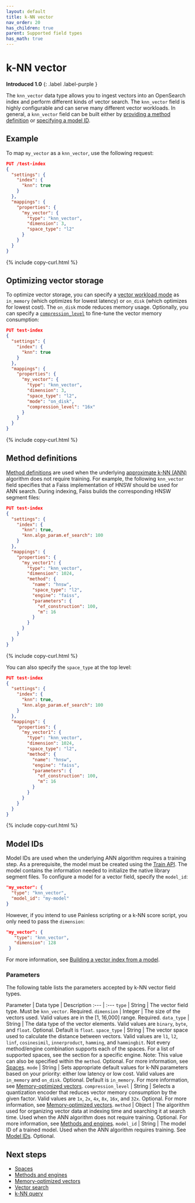 ```yaml
---
layout: default
title: k-NN vector
nav_order: 20
has_children: true
parent: Supported field types
has_math: true
---
```


# k-NN vector
**Introduced 1.0**
{: .label .label-purple }

The `knn_vector` data type allows you to ingest vectors into an OpenSearch index and perform different kinds of vector search. The `knn_vector` field is highly configurable and can serve many different vector workloads. In general, a `knn_vector` field can be built either by [providing a method definition](#method-definitions) or [specifying a model ID](#model-ids).

## Example

To map `my_vector` as a `knn_vector`, use the following request:

```json
PUT /test-index
{
  "settings": {
    "index": {
      "knn": true
    }
  },
  "mappings": {
    "properties": {
      "my_vector": {
        "type": "knn_vector",
        "dimension": 3,
        "space_type": "l2"
      }
    }
  }
}
```
{% include copy-curl.html %}

## Optimizing vector storage

To optimize vector storage, you can specify a [vector workload mode]({{site.url}}{{site.baseurl}}/field-types/supported-field-types/knn-memory-optimized/#vector-workload-modes) as `in_memory` (which optimizes for lowest latency) or `on_disk` (which optimizes for lowest cost). The `on_disk` mode reduces memory usage. Optionally, you can specify a [`compression_level`]({{site.url}}{{site.baseurl}}/field-types/supported-field-types/knn-memory-optimized/#compression-levels) to fine-tune the vector memory consumption:


```json
PUT test-index
{
  "settings": {
    "index": {
      "knn": true
    }
  },
  "mappings": {
    "properties": {
      "my_vector": {
        "type": "knn_vector",
        "dimension": 3,
        "space_type": "l2",
        "mode": "on_disk",
        "compression_level": "16x"
      }
    }
  }
}
```
{% include copy-curl.html %}


## Method definitions

[Method definitions]({{site.url}}{{site.baseurl}}/field-types/supported-field-types/knn-methods-engines/) are used when the underlying [approximate k-NN (ANN)]({{site.url}}{{site.baseurl}}/search-plugins/knn/approximate-knn/) algorithm does not require training. For example, the following `knn_vector` field specifies that a Faiss implementation of HNSW should be used for ANN search. During indexing, Faiss builds the corresponding HNSW segment files:

```json
PUT test-index
{
  "settings": {
    "index": {
      "knn": true,
      "knn.algo_param.ef_search": 100
    }
  },
  "mappings": {
    "properties": {
      "my_vector1": {
        "type": "knn_vector",
        "dimension": 1024,
        "method": {
          "name": "hnsw",
          "space_type": "l2",
          "engine": "faiss",
          "parameters": {
            "ef_construction": 100,
            "m": 16
          }
        }
      }
    }
  }
}
```
{% include copy-curl.html %}

You can also specify the `space_type` at the top level:

```json
PUT test-index
{
  "settings": {
    "index": {
      "knn": true,
      "knn.algo_param.ef_search": 100
    }
  },
  "mappings": {
    "properties": {
      "my_vector1": {
        "type": "knn_vector",
        "dimension": 1024,
        "space_type": "l2",
        "method": {
          "name": "hnsw",
          "engine": "faiss",
          "parameters": {
            "ef_construction": 100,
            "m": 16
          }
        }
      }
    }
  }
}
```
{% include copy-curl.html %}

## Model IDs

Model IDs are used when the underlying ANN algorithm requires a training step. As a prerequisite, the model must be created using the [Train API]({{site.url}}{{site.baseurl}}/search-plugins/knn/api#train-a-model). The model contains the information needed to initialize the native library segment files. To configure a model for a vector field, specify the `model_id`:

```json
"my_vector": {
  "type": "knn_vector",
  "model_id": "my-model"
}
```

However, if you intend to use Painless scripting or a k-NN score script, you only need to pass the `dimension`:

```json
"my_vector": {
   "type": "knn_vector",
   "dimension": 128
 }
```

For more information, see [Building a vector index from a model]({{site.url}}{{site.baseurl}}/vector-search/vector-search-techniques/approximate-knn/#building-a-vector-index-from-a-model).

### Parameters

The following table lists the parameters accepted by k-NN vector field types. 

Parameter | Data type | Description 
:--- | :--- 
`type` | String | The vector field type. Must be `knn_vector`. Required.
`dimension` | Integer | The size of the vectors used. Valid values are in the [1, 16,000] range. Required.
`data_type` | String | The data type of the vector elements. Valid values are `binary`, `byte`, and `float`. Optional. Default is `float`.
`space_type` | String | The vector space used to calculate the distance between vectors. Valid values are `l1`, `l2`, `linf`, `cosinesimil`, `innerproduct`, `hamming`, and `hammingbit`. Not every method/engine combination supports each of the spaces. For a list of supported spaces, see the section for a specific engine. Note: This value can also be specified within the `method`. Optional. For more information, see [Spaces]({{site.url}}{{site.baseurl}}/field-types/supported-field-types/knn-spaces/). 
`mode` | String | Sets appropriate default values for k-NN parameters based on your priority: either low latency or low cost. Valid values are `in_memory` and `on_disk`. Optional. Default is `in_memory`. For more information, see [Memory-optimized vectors]({{site.url}}{{site.baseurl}}/field-types/supported-field-types/knn-memory-optimized/). 
`compression_level` | String | Selects a quantization encoder that reduces vector memory consumption by the given factor. Valid values are `1x`, `2x`, `4x`, `8x`, `16x`, and `32x`. Optional. For more information, see [Memory-optimized vectors]({{site.url}}{{site.baseurl}}/field-types/supported-field-types/knn-memory-optimized/). 
`method` | Object | The algorithm used for organizing vector data at indexing time and searching it at search time. Used when the ANN algorithm does not require training. Optional. For more information, see [Methods and engines]({{site.url}}{{site.baseurl}}/field-types/supported-field-types/knn-methods-engines/). 
`model_id` | String | The model ID of a trained model. Used when the ANN algorithm requires training. See [Model IDs](#model-ids). Optional.

## Next steps

- [Spaces]({{site.url}}{{site.baseurl}}/field-types/supported-field-types/knn-spaces/)
- [Methods and engines]({{site.url}}{{site.baseurl}}/field-types/supported-field-types/knn-methods-engines/)
- [Memory-optimized vectors]({{site.url}}{{site.baseurl}}/field-types/supported-field-types/knn-memory-optimized/)
- [Vector search]({{site.url}}{{site.baseurl}}/vector-search/)
- [k-NN query]({{site.url}}{{site.baseurl}}/query-dsl/specialized/k-nn/)